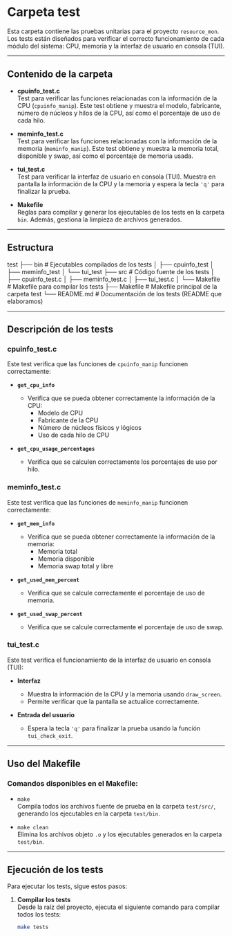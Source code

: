 # Carpeta test

Esta carpeta contiene las pruebas unitarias para el proyecto `resource_mon`. Los tests están diseñados para verificar el correcto funcionamiento de cada módulo del sistema: CPU, memoria y la interfaz de usuario en consola (TUI).

---

## Contenido de la carpeta

- **cpuinfo_test.c**  
  Test para verificar las funciones relacionadas con la información de la CPU (`cpuinfo_manip`). Este test obtiene y muestra el modelo, fabricante, número de núcleos y hilos de la CPU, así como el porcentaje de uso de cada hilo.

- **meminfo_test.c**  
  Test para verificar las funciones relacionadas con la información de la memoria (`meminfo_manip`). Este test obtiene y muestra la memoria total, disponible y swap, así como el porcentaje de memoria usada.

- **tui_test.c**  
  Test para verificar la interfaz de usuario en consola (TUI). Muestra en pantalla la información de la CPU y la memoria y espera la tecla `'q'` para finalizar la prueba.

- **Makefile**  
  Reglas para compilar y generar los ejecutables de los tests en la carpeta `bin`. Además, gestiona la limpieza de archivos generados.

---
## Estructura

test
├── bin                   # Ejecutables compilados de los tests
│   ├── cpuinfo_test
│   ├── meminfo_test
│   └── tui_test
├── src                   # Código fuente de los tests
│   ├── cpuinfo_test.c
│   ├── meminfo_test.c
│   ├── tui_test.c
│   └── Makefile          # Makefile para compilar los tests
├── Makefile              # Makefile principal de la carpeta test
└── README.md             # Documentación de los tests (README que elaboramos)


---
## Descripción de los tests

### cpuinfo_test.c

Este test verifica que las funciones de `cpuinfo_manip` funcionen correctamente:

- **`get_cpu_info`**  
  - Verifica que se pueda obtener correctamente la información de la CPU:  
    - Modelo de CPU  
    - Fabricante de la CPU  
    - Número de núcleos físicos y lógicos  
    - Uso de cada hilo de CPU

- **`get_cpu_usage_percentages`**  
  - Verifica que se calculen correctamente los porcentajes de uso por hilo.

### meminfo_test.c

Este test verifica que las funciones de `meminfo_manip` funcionen correctamente:

- **`get_mem_info`**  
  - Verifica que se pueda obtener correctamente la información de la memoria:  
    - Memoria total  
    - Memoria disponible  
    - Memoria swap total y libre

- **`get_used_mem_percent`**  
  - Verifica que se calcule correctamente el porcentaje de uso de memoria.

- **`get_used_swap_percent`**  
  - Verifica que se calcule correctamente el porcentaje de uso de swap.

### tui_test.c

Este test verifica el funcionamiento de la interfaz de usuario en consola (TUI):

- **Interfaz**  
  - Muestra la información de la CPU y la memoria usando `draw_screen`.
  - Permite verificar que la pantalla se actualice correctamente.

- **Entrada del usuario**  
  - Espera la tecla `'q'` para finalizar la prueba usando la función `tui_check_exit`.

---

## Uso del Makefile

### Comandos disponibles en el Makefile:

- `make`  
  Compila todos los archivos fuente de prueba en la carpeta `test/src/`, generando los ejecutables en la carpeta `test/bin`.

- `make clean`  
  Elimina los archivos objeto `.o` y los ejecutables generados en la carpeta `test/bin`.

---

## Ejecución de los tests

Para ejecutar los tests, sigue estos pasos:

1. **Compilar los tests**  
   Desde la raíz del proyecto, ejecuta el siguiente comando para compilar todos los tests:

   ```bash
   make tests

